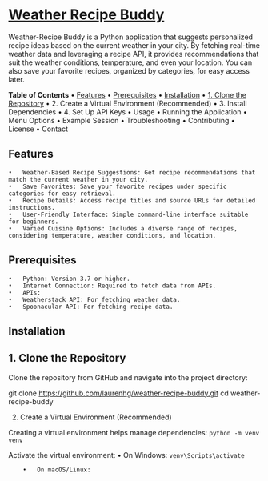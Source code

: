 # <u>**Weather Recipe Buddy**</u>

Weather-Recipe Buddy is a Python application that suggests personalized recipe ideas based on the current weather in your city. By fetching real-time weather data and leveraging a recipe API, it provides recommendations that suit the weather conditions, temperature, and even your location. You can also save your favorite recipes, organized by categories, for easy access later.

**Table of Contents**
	• [Features](##features)
	• [Prerequisites](##prerequisites)
	• [Installation](##installation)
	• [1. Clone the Repository](##clone)
	•	2. Create a Virtual Environment (Recommended)
	•	3. Install Dependencies
	•	4. Set Up API Keys
	•	Usage
	•	Running the Application
	•	Menu Options
	•	Example Session
	•	Troubleshooting
	•	Contributing
	•	License
	•	Contact

## Features

	•	Weather-Based Recipe Suggestions: Get recipe recommendations that match the current weather in your city.
	•	Save Favorites: Save your favorite recipes under specific categories for easy retrieval.
	•	Recipe Details: Access recipe titles and source URLs for detailed instructions.
	•	User-Friendly Interface: Simple command-line interface suitable for beginners.
	•	Varied Cuisine Options: Includes a diverse range of recipes, considering temperature, weather conditions, and location.

## Prerequisites

	•	Python: Version 3.7 or higher.
	•	Internet Connection: Required to fetch data from APIs.
	•	APIs:
	•	Weatherstack API: For fetching weather data.
	•	Spoonacular API: For fetching recipe data.

## Installation

## 1. Clone the Repository

Clone the repository from GitHub and navigate into the project directory:

git clone https://github.com/laurenhg/weather-recipe-buddy.git
cd weather-recipe-buddy

2. Create a Virtual Environment (Recommended)

Creating a virtual environment helps manage dependencies:
`python -m venv venv`

Activate the virtual environment:
	•	On Windows:
	`venv\Scripts\activate`

		•	On macOS/Linux:
